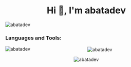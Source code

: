<h1 align="center">Hi 👋, I'm abatadev</h1>

<p align="left"> <img src="https://komarev.com/ghpvc/?username=abatadev&label=Profile%20views&color=0e75b6&style=flat" alt="abatadev" /> </p>

<center>
<h3 align="left">Languages and Tools:</h3>


<p><img align="left" src="https://github-readme-stats.vercel.app/api/top-langs?username=abatadev&show_icons=true&locale=en&layout=compact" alt="abatadev" /></p>

<p>&nbsp;<img align="center" src="https://github-readme-stats.vercel.app/api?username=abatadev&show_icons=true&locale=en" alt="abatadev" /></p>

<p><img align="center" src="https://github-readme-streak-stats.herokuapp.com/?user=abatadev&" alt="abatadev" /></p>
</center>
